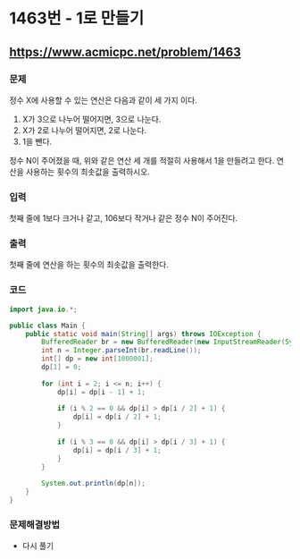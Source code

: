 # 1463번 - 1로 만들기

## https://www.acmicpc.net/problem/1463

### 문제

정수 X에 사용할 수 있는 연산은 다음과 같이 세 가지 이다.

1. X가 3으로 나누어 떨어지면, 3으로 나눈다.
2. X가 2로 나누어 떨어지면, 2로 나눈다.
3. 1을 뺀다.

정수 N이 주어졌을 때, 위와 같은 연산 세 개를 적절히 사용해서 1을 만들려고 한다. 연산을 사용하는 횟수의 최솟값을 출력하시오.

### 입력

첫째 줄에 1보다 크거나 같고, 106보다 작거나 같은 정수 N이 주어진다.

### 출력

첫째 줄에 연산을 하는 횟수의 최솟값을 출력한다.

### 코드

``` java
import java.io.*;

public class Main {
	public static void main(String[] args) throws IOException {
		BufferedReader br = new BufferedReader(new InputStreamReader(System.in));
		int n = Integer.parseInt(br.readLine());
		int[] dp = new int[1000001];
		dp[1] = 0;
		
		for (int i = 2; i <= n; i++) {
			dp[i] = dp[i - 1] + 1;
			
			if (i % 2 == 0 && dp[i] > dp[i / 2] + 1) {
				dp[i] = dp[i / 2] + 1;
			}
			
			if (i % 3 == 0 && dp[i] > dp[i / 3] + 1) {
				dp[i] = dp[i / 3] + 1;
			}
		}
		
		System.out.println(dp[n]);
	}
}
```

### 문제해결방법

* 다시 풀기
